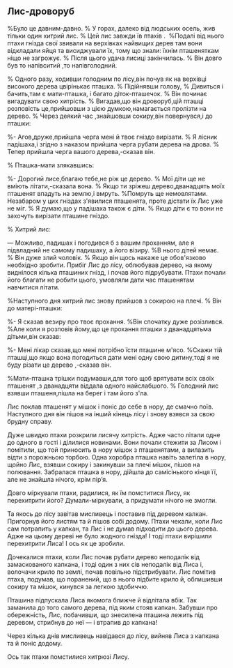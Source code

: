 ## Лис-дроворуб

%Було це давним-давно.
% У горах, далеко від людських осель, жив тільки один хитрий лис.
% Цей лис завжди їв птахів .
 %Подалі від нього птахи гнізда свої звивали на верхівках найвищих дерев там вони відкладали яйця та висиджували їх, тому що знали: їхнім пташеняткам ніщо не загрожує.
% Після цього удача лисиці закінчилась.
% Він довго був то напівситий ,то напівголодний.

% Одного разу, ходивши голодним по лісу,він почув як на верхівці високого дерева цвірінькає пташка.
% Підійнявши голову,
% Дивиться і бачить,там є мати-пташка, і багато діток-пташечок.
% Він починає вигадувати свою хитрість.
% Вигадав,що він дроворуб,цій пташці розповість це,прийшовши з цією думкою,намагається пролізти на дерево.
% Через деякий час ,знайшовши сокиру,він повернувся,і до пташки:

%- Агов,друже,прийшла черга мені й твоє гніздо вирізати.
% Я лісник падішаха,і згідно з наказом прийшла черга рубати дерева на дрова.
% Тепер прийшла черга вашого дерева,-сказав він.

% Пташка-мати злякавшись:

%- Дорогий лисе,благаю тебе,не ріж це дерево.
% Мої діти ще не вміють літати,-сказала вона.
% Якщо ти зріжеш дерево,дванадцять моїх пташенят впадуть на землю,і вмруть.
%Помруть ще немовлятами.
Незабаром у цих гніздах з'явилися пташенята, проте дістати їх Лис уже не міг.
% Я думаю,що у падішаха також є діти.
% Якщо діти є то вони не захочуть вирізати пташине гніздо.

% Хитрий лис:

— Можливо, падишах і погодився б з вашим проханням, але я підвладний не самому падишаху, а його візиру.
%В нього дітей немає.
% Він дуже злий чоловік.
% Якщо він щось накаже це обов'язково необхідно зробити.
Прибіг Лис до лісу, облюбував дерево, на якому виднілося кілька пташиних гнізд, і почав його підрубувати.
Птахи почали його благати не робити цього, умовляли дати час пташенятам навчитися літати.

%Наступного дня хитрий лис знову прийшов з сокирою на плечі.
% Він до матері-пташки:

%- Я сказав везиру про твоє прохання.
%Він спочатку дуже розізлився.
%Але коли я розповів йому,що це прохання пташки з дванадцятьма дітьми,він сказав:

%- Мені лікар сказав,що мені потрібно їсти пташине м'ясо.
%Скажи тій пташці,що якщо вона погодиться дати мені одну свою дитину,тоді я не буду різати це дерево ,-сказав він.

%Мати-пташка трішки подумавши,для того щоб врятувати всіх своїх пташенят ,з дванадцяти віддала одного найслабшого.
% Голодний лис взявши пташеня,пішла на берег і там його з'ла.


Лис поклав пташенят у мішок і поніс до себе в нору, де смачно поїв.
Наступного дня він пішов на інший кінець лісу і знову взявся за свою брудну справу.

Дуже швидко птахи розкрили лисячу хитрість.
Адже часто літали одне до одного в гості і ділилися новинами.
Вони почали стежити за Лисом і помітили, що той приносить в нору мішок з пташенятами, а вилазить відти з порожньою торбою.
Одна хоробра пташка навіть залетіла в нору, щойно Лис, взявши сокиру і закинувши за плечі мішок, пішов на полювання.
Забралася пташка в нору, дійшла до самісінького кінця її, але не знайшла нічого, крім пір’я.

Довго міркували птахи, радилися, як їм помститися Лису, як перехитрити його?
Думали-міркували, а придумати нічого не змогли.

Та якось до лісу завітав мисливець і поставив під деревом калкан.
Пригорнув його листям та й пішов собі додому.
Птахи чекали, коли Лис сам потрапить у капкан, та Лис і не думав підходити до цього дерева.
Адже на цьому дереві не було жодного гнізда!
І тоді птахи вирішили перехитрити Лиса!
І ось як це зробили.

Дочекалися птахи, коли Лис почав рубати дерево неподалік від замаскованого капкана, і тоді один з них сів неподалік від Лиса і, волочачи крило по землі, почав повільно підстрибувати.
Лис помітив птаха, подумав, що поранений, що в нього підбите крило й, облишивши сокиру та мішок, кинувся за легкою здобиччю.

Пташина підпускала Лиса якомога ближче й відлітала вбік.
Так заманила до того самого дерева, під яким стояв капкан.
Забувши про обережність, Лис, побачивши, що знесилена пташина лежить під деревом, стрибнув до неї — і втрапив до капкана!

Через кілька днів мисливець навідався до лісу, вийняв Лиса з капкана та й поніс додому.

Ось так птахи помстилися хитрюзі Лису.
